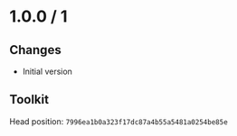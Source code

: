 # 1.0.0 / 1

## Changes

- Initial version

## Toolkit

Head position: `7996ea1b0a323f17dc87a4b55a5481a0254be85e`


